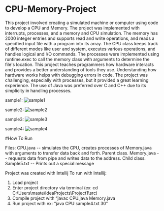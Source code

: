 # CPU-Memory-Project

This project involved creating a simulated machine or computer using code to develop a CPU and Memory. The project was implemented with interrupts, processes, and a memory and CPU simulation. The memory has 2000 integer entries and supports read and write operations, and reads a specified input file with a program into its array. The CPU class keeps track of different modes like user and system, executes various operations, and handles logical and I/O commands. The processes were implemented using runtime.exec to call the memory class with arguments to determine the file's location. This project teaches programmers how hardware interacts and provides a better understanding of tools they use. Understanding how hardware works helps with debugging errors in code. The project was challenging, especially with processes, but it provided a great learning experience. The use of Java was preferred over C and C++ due to its simplicity in handling processes.

sample1: ![sample1](https://user-images.githubusercontent.com/100010326/236336369-8beec43c-cdd5-4c7f-9a0d-4d0f28fba115.PNG)


sample2: ![sample2](https://user-images.githubusercontent.com/100010326/236336394-6d5d72cd-de0c-45e7-936e-91968bc06747.PNG)

sample3: ![sample3](https://user-images.githubusercontent.com/100010326/236336410-47071a00-7991-4bb9-bec8-49bb3b46e817.PNG)

sample4: ![sample4](https://user-images.githubusercontent.com/100010326/236336430-132cbdcd-b049-4aca-99dd-19123f006873.PNG)

#How To Run

﻿Files:
CPU.java -- simulates the CPU, creates processes of Memory.java with arguments to transfer data back and forth. Parent class.
Memory.java -- requests data from pipe and writes data to the address. Child class.
Sample5.txt -- Prints out a special message


Project was created with Intellij
To run with Intellij:
1. Load project
2. Enter project directory via terminal (ex: cd C:\Users\maste\IdeaProjects\Project1\src)
3. Compile project with “javac CPU.java Memory.java
4. Run project with ex: “java CPU sample4.txt 30”
